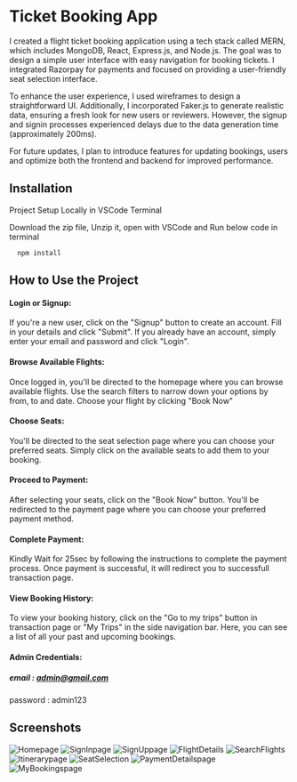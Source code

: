 
# Ticket Booking App

I created a flight ticket booking application using a tech stack called MERN, which includes MongoDB, React, Express.js, and Node.js. The goal was to design a simple user interface with easy navigation for booking tickets. I integrated Razorpay for payments and focused on providing a user-friendly seat selection interface.

To enhance the user experience, I used wireframes to design a straightforward UI. Additionally, I incorporated Faker.js to generate realistic data, ensuring a fresh look for new users or reviewers. However, the signup and signin processes experienced delays due to the data generation time (approximately 200ms).

For future updates, I plan to introduce features for updating bookings, users and optimize both the frontend and backend for improved performance.


## Installation

Project Setup Locally in VSCode Terminal

Download the zip file, Unzip it, open with VSCode and Run below code in terminal

```
  npm install
```


    
## How to Use the Project

#### Login or Signup:

If you're a new user, click on the "Signup" button to create an account. Fill in your details and click "Submit".
If you already have an account, simply enter your email and password and click "Login".
#### Browse Available Flights:

Once logged in, you'll be directed to the homepage where you can browse available flights. Use the search filters to narrow down your options by from, to and date. Choose your flight by clicking "Book Now" 
#### Choose Seats:

You'll be directed to the seat selection page where you can choose your preferred seats. Simply click on the available seats to add them to your booking.
#### Proceed to Payment:

After selecting your seats, click on the "Book Now" button. You'll be redirected to the payment page where you can choose your preferred payment method.
#### Complete Payment:

Kindly Wait for 25sec by following the instructions to complete the payment process. Once payment is successful, it will redirect you to successfull transaction page.
#### View Booking History:

To view your booking history, click on the "Go to my trips" button in transaction page or "My Trips" in the side navigation bar. Here, you can see a list of all your past and upcoming bookings.

#### Admin Credentials:
##### email : admin@gmail.com
password : admin123

## Screenshots

![Homepage](https://github.com/jameel-webdev/flight-ticket-booking-app-backend/assets/126319130/04ed80c7-ef1e-404c-baa8-15a6a07f9ade)
![SignInpage](https://github.com/jameel-webdev/flight-ticket-booking-app-backend/assets/126319130/1ecc8e34-fffb-485e-ac7a-5f670218fda1)
![SignUppage](https://github.com/jameel-webdev/flight-ticket-booking-app-backend/assets/126319130/ab795f6b-3856-4c08-8ce1-21b0b412c1cc)
![FlightDetails](https://github.com/jameel-webdev/flight-ticket-booking-app-backend/assets/126319130/90b07960-60f7-4769-ac3f-66786670f2be)
![SearchFlights](https://github.com/jameel-webdev/flight-ticket-booking-app-backend/assets/126319130/7d09cd1a-c0df-4844-b43c-844a60de2b17)
![Itinerarypage](https://github.com/jameel-webdev/flight-ticket-booking-app-backend/assets/126319130/2fec6e8b-7115-4428-a8f2-a47df2e6d410)
![SeatSelection](https://github.com/jameel-webdev/flight-ticket-booking-app-backend/assets/126319130/d9ae6d83-d8a9-4aca-ba68-da55e1735172)
![PaymentDetailspage](https://github.com/jameel-webdev/flight-ticket-booking-app-backend/assets/126319130/9b1237ae-f97e-486e-881f-c8ecada1ec76)
![MyBookingspage](https://github.com/jameel-webdev/flight-ticket-booking-app-backend/assets/126319130/be634395-1013-4081-923f-68eafa3032a7)
